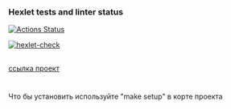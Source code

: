 ### Hexlet tests and linter status
[![Actions Status](https://github.com/Shablii/php-project-lvl3/actions/workflows/Tests.yml/badge.svg)](https://github.com/Shablii/php-project-lvl3/actions/workflows/Tests.yml)

[![hexlet-check](https://github.com/Shablii/php-project-lvl3/actions/workflows/hexlet-check.yml/badge.svg)](https://github.com/Shablii/php-project-lvl3/actions/workflows/hexlet-check.yml)

##
[ссылка проект](https://lvl3.herokuapp.com)

#
Что бы установить используйте "make setup" в корте проекта
